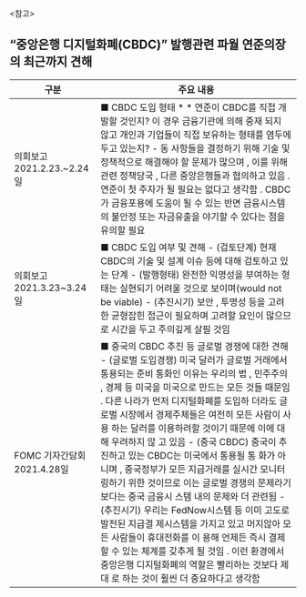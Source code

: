 &lt;참고&gt;

## “중앙은행 디지털화폐(CBDC)” 발행관련 파월 연준의장의 최근까지 견해

| 구분                        | 주요 내용                                                                                                                                                                                                                                                                                                                                                                                                                                                                                                                                                                                                                                                                                                                                                                                                                                                                                   |
|-----------------------------|---------------------------------------------------------------------------------------------------------------------------------------------------------------------------------------------------------------------------------------------------------------------------------------------------------------------------------------------------------------------------------------------------------------------------------------------------------------------------------------------------------------------------------------------------------------------------------------------------------------------------------------------------------------------------------------------------------------------------------------------------------------------------------------------------------------------------------------------------------------------------------------------|
| 의회보고 2021.2.23.~2.24일  | ■ CBDC  도입 형태 * *  연준이 CBDC를 직접 개발할 것인지? 이 경우 금융기관에 의해 중재 되지 않고 개인과 기업들이 직접 보유하는 형태를 염두에 두고 있는지?  -  동 사항들을 결정하기 위해 기술 및 정책적으로 해결해야 할 문제가  많으며 ,  이를 위해 관련 정책당국 ,  다른 중앙은행들과 협의하고 있음 .  연준이 첫 주자가 될 필요는 없다고 생각함 .  CBDC가 금융포용에  도움이 될 수 있는 반면 금융시스템의 불안정 또는 자금유출을  야기할 수 있다는 점을 유의할 필요                                                                                                                                                                                                                                                                                                                                                                                                                          |
| 의회보고 2021.3.23~3.24일   | ■ CBDC 도입 여부 및 견해 -  (검토단계) 현재 CBDC의 기술 및 설계 이슈 등에 대해 검토하고  있는 단계 -  (발행형태) 완전한 익명성을 부여하는 형태는 실현되기  어려울  것으로 보이며(would not be viable)  -  (추진시기) 보안 ,  투명성 등을 고려한 균형잡힌 접근이 필요하며 고려할 요인이 많으므로 시간을 두고 주의깊게 살필 것임                                                                                                                                                                                                                                                                                                                                                                                                                                                                                                                                                              |
| FOMC 기자간담회 2021.4.28일 | ■ 중국의 CBDC 추진 등 글로벌 경쟁에 대한 견해 -  (글로벌 도입경쟁) 미국 달러가 글로벌 거래에서 통용되는 준비 통화인 이유는 우리의 법 ,  민주주의 ,  경제 등 미국을 미국으로  만드는 모든 것들 때문임 .  다른 나라가 먼저 디지털화폐를 도입하 더라도 글로벌 시장에서 경제주체들은 여전히 모든 사람이 사용 하는 달러를 이용하려할 것이기 때문에 이에 대해 우려하지 않 고 있음  -  (중국 CBDC) 중국이 추진하고 있는 CBDC는 미국에서 통용될 통 화가 아니며 ,  중국정부가 모든 지급거래를 실시간 모니터링하기 위한 것이므로 이는 글로벌 경쟁의 문제라기보다는 중국 금융시 스템 내의 문제와 더 관련됨 -  (추진시기) 우리는 FedNow시스템 등 이미 고도로 발전된 지급결 제시스템을 가지고 있고 머지않아 모든 사람들이 휴대전화를 이 용해 언제든 즉시 결제할 수 있는 체계를 갖추게 될 것임 .  이런  환경에서 중앙은행 디지털화폐의 역할은 빨리하는 것보다 제대 로 하는 것이 훨씬 더 중요하다고 생각함 |